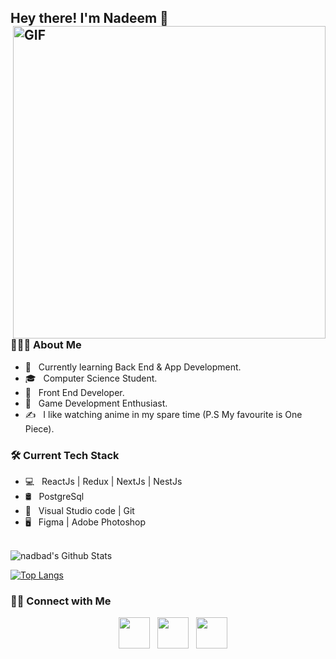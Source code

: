         
<h2> Hey there! I'm Nadeem 👋
<img align="right" alt="GIF" src="https://media.giphy.com/media/Dh5q0sShxgp13DwrvG/giphy.gif" width="500"/>

<h3> 👨🏻‍💻 About Me </h3>

- 🔭 &nbsp; Currently learning Back End & App Development.
- 🎓 &nbsp; Computer Science Student.
- 💼 &nbsp; Front End Developer.
- 🌱 &nbsp; Game Development Enthusiast.
- ✍️ &nbsp; I like watching anime in my spare time (P.S My favourite is One Piece).

<h3>🛠 Current Tech Stack</h3>

- 💻 &nbsp; ReactJs | Redux | NextJs | NestJs
- 🛢 &nbsp; PostgreSql
- 🔧 &nbsp; Visual Studio code | Git
- 🖥 &nbsp; Figma | Adobe Photoshop

<br>

<!-- ![souvik's Github Stats](https://github-readme-stats.vercel.app/api?username=devSouvik&show_icons=true&title_color=fff&icon_color=79ff97&text_color=9f9f9f&bg_color=151515) -->
<img align="center" src="https://github-readme-stats.vercel.app/api?username=nadbad&include_all_commits=true&count_private=true&show_icons=true&line_height=20&title_color=7A7ADB&icon_color=2234AE&text_color=D3D3D3&bg_color=0,000000,130F40" alt="nadbad's Github Stats">

</br>


[![Top Langs](https://github-readme-stats.vercel.app/api/top-langs/?username=nadbad&layout=compact&text_color=daf7dc&bg_color=151515)](https://github.com/nadbad/github-readme-stats)

<h3> 🤝🏻 Connect with Me </h3>

<p align="center">
&nbsp;
&nbsp; <a href="https://www.instagram.com/nadbad_/" target="_blank" rel="noopener noreferrer"><img src="https://img.icons8.com/plasticine/100/000000/instagram-new.png" width="50" /></a>  
&nbsp; <a href="https://www.linkedin.com/in/nadeem-alhassan" target="_blank" rel="noopener noreferrer"><img src="https://img.icons8.com/plasticine/100/000000/linkedin.png" width="50" /></a>
&nbsp; <a href="mailto:nadeem.develops@gmail.com" target="_blank" rel="noopener noreferrer"><img src="https://img.icons8.com/plasticine/100/000000/gmail.png"  width="50" /></a>
</p>
